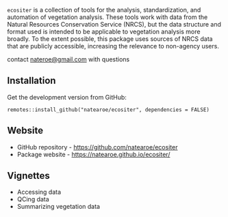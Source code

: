 `ecositer` is a collection of tools for the analysis, standardization,
and automation of vegetation analysis. These tools work with data from
the Natural Resources Conservation Service (NRCS), but the data
structure and format used is intended to be applicable to vegetation
analysis more broadly. To the extent possible, this package uses sources
of NRCS data that are publicly accessible, increasing the relevance to
non-agency users.

contact <nateroe@gmail.com> with questions

## Installation

Get the development version from GitHub:

    remotes::install_github("natearoe/ecositer", dependencies = FALSE)

## Website

-   GitHub repository - <https://github.com/natearoe/ecositer>
-   Package website - <https://natearoe.github.io/ecositer/>

## Vignettes

-   Accessing data
-   QCing data
-   Summarizing vegetation data
